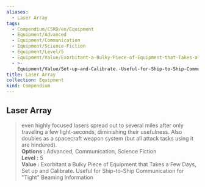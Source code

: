 ```yaml
---
aliases:
  - Laser Array
tags:
  - Compendium/CSRD/en/Equipment
  - Equipment/Advanced
  - Equipment/Communication
  - Equipment/Science-Fiction
  - Equipment/Level/5
  - Equipment/Value/Exorbitant-a-Bulky-Piece-of-Equipment-that-Takes-a-Few-Days
  - >-
    Equipment/Value/Set-up-and-Calibrate.-Useful-for-Ship-to-Ship-Communication-for-"tight"-Beaming-Information
title: Laser Array
collection: Equipment
kind: Compendium
---
```

## Laser Array  
  
>even highly focused lasers spread out to several miles after only traveling a few light-seconds, diminishing their usefulness. Also doubles as a spacecraft weapon system (but all attack tasks using it are hindered).  
> **Options :** Advanced, Communication, Science Fiction  
> **Level :** 5  
> **Value :** Exorbitant a Bulky Piece of Equipment that Takes a Few Days, Set up and Calibrate. Useful for Ship-to-Ship Communication for "Tight" Beaming Information